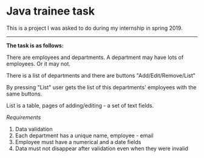 # Java trainee task

This is a project I was asked to do during my internship in spring 2019.

---

**The task is as follows:**

There are employees and departments.
A department may have lots of employees. Or it may not.

There is a list of departments and there are buttons "Add/Edit/Remove/List"
 
By pressing "List" user gets the list of this departments' employees with
the same buttons.

List is a table, pages of adding/editing - a set of text fields.

*Requirements*

1. Data validation
2. Each department has a unique name, employee - email
3. Employee must have a numerical and a date fields
4. Data must not disappear after validation even when they were invalid
